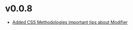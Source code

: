 # v0.0.8

- [Added CSS Methodologies important tips about Modifier](/docs/html/methodologies/important/modifier)

<!-- truncate -->
